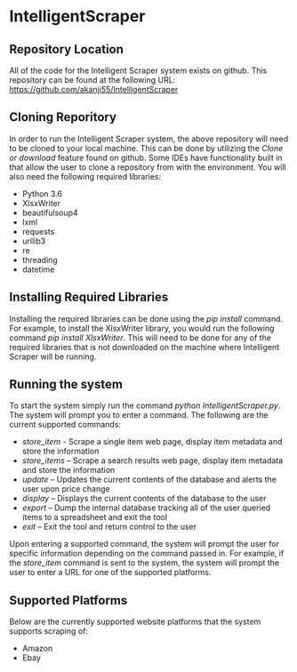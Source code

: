 # IntelligentScraper

## Repository Location
All of the code for the Intelligent Scraper system exists on github. This repository can be found at the following URL: https://github.com/akanji55/IntelligentScraper

## Cloning Reporitory
In order to run the Intelligent Scraper system, the above repository will need to be cloned to your local machine. This can be done by utilizing the *Clone or download* feature found on github. Some IDEs have functionality built in that allow the user to clone a repository from with the environment. You will also need the following required libraries:
- Python 3.6
- XlsxWriter
- beautifulsoup4
- lxml
- requests
- urllib3
- re
- threading
- datetime

## Installing Required Libraries
Installing the required libraries can be done using the *pip install* command. For example, to install the XlsxWriter library, you would run the following command *pip install XlsxWriter*. This will need to be done for any of the required libraries that is not downloaded on the machine where Intelligent Scraper will be running.

## Running the system
To start the system simply run the command *python IntelligentScraper.py*. The system will prompt you to enter a command. The following are the current supported commands:
- *store_item* - Scrape a single item web page, display item metadata and store the information 
- *store_items* – Scrape a search results web page, display item metadata and store the information
- *update* – Updates the current contents of the database and alerts the user upon price change
- *display* – Displays the current contents of the database to the user
- *export* – Dump the internal database tracking all of the user queried items to a spreadsheet and exit the tool
- *exit* – Exit the tool and return control to the user

Upon entering a supported command, the system will prompt the user for specific information depending on the command passed in. For example, if the *store_item* command is sent to the system, the system will prompt the user to enter a URL for one of the supported platforms.

## Supported Platforms
Below are the currently supported website platforms that the system supports scraping of:
- Amazon
- Ebay
